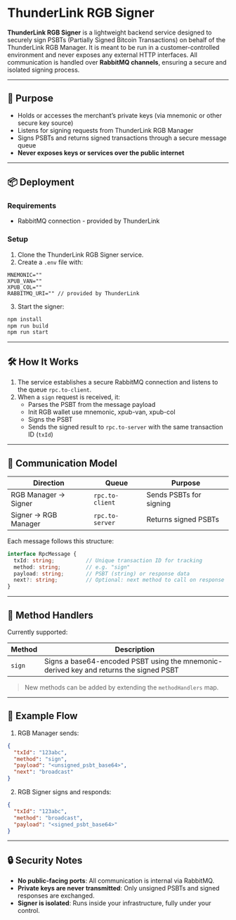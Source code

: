 
# ThunderLink RGB Signer

**ThunderLink RGB Signer** is a lightweight backend service designed to securely sign PSBTs (Partially Signed Bitcoin Transactions) on behalf of the ThunderLink RGB Manager. It is meant to be run in a customer-controlled environment and never exposes any external HTTP interfaces. All communication is handled over **RabbitMQ channels**, ensuring a secure and isolated signing process.

---

## 🔐 Purpose

- Holds or accesses the merchant’s private keys (via mnemonic or other secure key source)
- Listens for signing requests from ThunderLink RGB Manager
- Signs PSBTs and returns signed transactions through a secure message queue
- **Never exposes keys or services over the public internet**

---

## 📦 Deployment

### Requirements
- RabbitMQ connection - provided by ThunderLink

### Setup
1. Clone the ThunderLink RGB Signer service.
2. Create a `.env` file with:
 ```env
MNEMONIC="" 
XPUB_VAN="" 
XPUB_COL="" 
RABBITMQ_URI="" // provided by ThunderLink
```
3. Start the signer:
```bash
npm install
npm run build
npm run start
```

---

## 🛠️ How It Works

1. The service establishes a secure RabbitMQ connection and listens to the queue `rpc.to-client`.
2. When a `sign` request is received, it:
   - Parses the PSBT from the message payload
   - Init RGB wallet use mnemonic, xpub-van, xpub-col
   - Signs the PSBT
   - Sends the signed result to `rpc.to-server` with the same transaction ID (`txId`)

---

## 📡 Communication Model

| Direction       | Queue           | Purpose                               |
|----------------|------------------|---------------------------------------|
| RGB Manager → Signer | `rpc.to-client`   | Sends PSBTs for signing                |
| Signer → RGB Manager | `rpc.to-server`   | Returns signed PSBTs                   |

Each message follows this structure:
```ts
interface RpcMessage {
  txId: string;          // Unique transaction ID for tracking
  method: string;        // e.g. "sign"
  payload: string;       // PSBT (string) or response data
  next?: string;         // Optional: next method to call on response
}
```

---

## 🧩 Method Handlers

Currently supported:

| Method | Description                  |
|--------|------------------------------|
| `sign` | Signs a base64-encoded PSBT using the mnemonic-derived key and returns the signed PSBT |

> New methods can be added by extending the `methodHandlers` map.

---

## 📘 Example Flow

1. RGB Manager sends:
```json
{
  "txId": "123abc",
  "method": "sign",
  "payload": "<unsigned_psbt_base64>",
  "next": "broadcast"
}
```

2. RGB Signer signs and responds:
```json
{
  "txId": "123abc",
  "method": "broadcast",
  "payload": "<signed_psbt_base64>"
}
```

---

## 🔒 Security Notes

- **No public-facing ports**: All communication is internal via RabbitMQ.
- **Private keys are never transmitted**: Only unsigned PSBTs and signed responses are exchanged.
- **Signer is isolated**: Runs inside your infrastructure, fully under your control.
